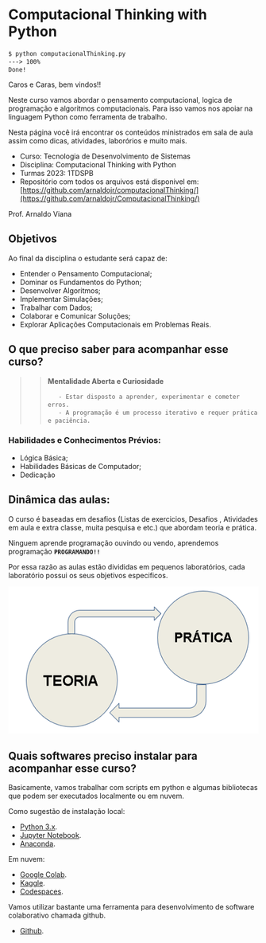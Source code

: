 # Computacional Thinking with Python

<!-- termynal -->

```
$ python computacionalThinking.py
---> 100%
Done!
```

Caros e Caras, bem vindos!! 

Neste curso vamos abordar o pensamento computacional, logica de programação e algoritmos computacionais. Para isso vamos nos apoiar na linguagem Python como ferramenta de trabalho. 

Nesta página você irá encontrar os conteúdos ministrados em sala de aula assim como dicas, atividades, laborórios e muito mais. 

- Curso: Tecnologia de Desenvolvimento de Sistemas
- Disciplina: Computacional Thinking with Python
- Turmas 2023: 1TDSPB
- Repositório com todos os arquivos está disponivel em: [https://github.com/arnaldojr/computacionalThinking/](https://github.com/arnaldojr/ComputacionalThinking/)

Prof. Arnaldo Viana

## Objetivos

Ao final da disciplina o estudante será capaz de:

- Entender o Pensamento Computacional;
- Dominar os Fundamentos do Python;
- Desenvolver Algoritmos;
- Implementar Simulações;
- Trabalhar com Dados;
- Colaborar e Comunicar Soluções;
- Explorar Aplicações Computacionais em Problemas Reais.

## O que preciso saber para acompanhar esse curso?

>>    **Mentalidade Aberta e Curiosidade**
>>    
>>        - Estar disposto a aprender, experimentar e cometer erros. 
>>        - A programação é um processo iterativo e requer prática e paciência.


### Habilidades e Conhecimentos Prévios:

- Lógica Básica;
- Habilidades Básicas de Computador;
- Dedicação

## Dinâmica das aulas:

O curso é baseadas em desafios (Listas de exercicios, Desafios , Atividades em aula e extra classe, muita pesquisa e etc.) que abordam teoria e prática.

Ninguem aprende programação ouvindo ou vendo, aprendemos programação **``PROGRAMANDO!!``** 

Por essa razão as aulas estão divididas em pequenos laboratórios, cada laboratório possui os seus objetivos especificos. 

![](imgs/teoria-pratica.png)


## Quais softwares preciso instalar para acompanhar esse curso?

Basicamente, vamos trabalhar com scripts em python e algumas bibliotecas que podem ser executados localmente ou em nuvem. 

Como sugestão de instalação local:

* [Python 3.x](https://www.python.org).
* [Jupyter Notebook](https://www.jupyter.org).
* [Anaconda](https://www.anaconda.com).

Em nuvem:

* [Google Colab](https://colab.research.google.com).
* [Kaggle](https://kaggle.com).
* [Codespaces](https://github.com/codespaces).


Vamos utilizar bastante uma ferramenta para desenvolvimento de software colaborativo chamada github. 

* [Github](https://github.com).

